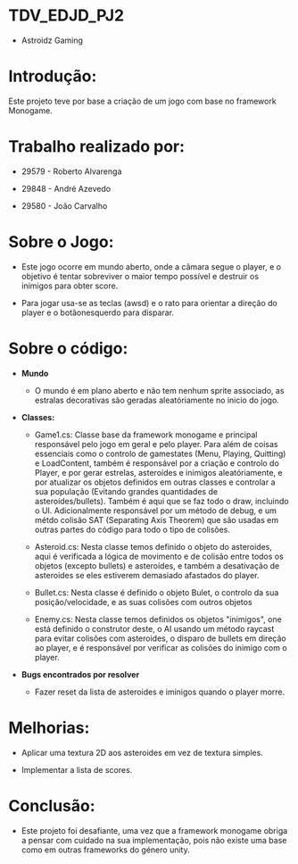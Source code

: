 # TDV_EDJD_PJ2

- Astroidz Gaming


# Introdução:

Este projeto teve por base a criação de um jogo com base no framework Monogame.


# Trabalho realizado por:

- 29579 - Roberto Alvarenga

- 29848 - André Azevedo

- 29580 - João Carvalho


# Sobre o Jogo:

- Este jogo ocorre em mundo aberto, onde a câmara segue o player, e o objetivo é tentar sobreviver o maior tempo possível e destruir os inimigos para obter score.

- Para jogar usa-se as teclas (awsd) e o rato para orientar a direção do player e o botãonesquerdo para disparar. 


# Sobre o código:

- **Mundo**
	
	- O mundo é em plano aberto e não tem nenhum sprite associado, as estralas decorativas são geradas aleatóriamente no inicio do jogo.  

- **Classes:**

	- Game1.cs: Classe base da framework monogame e principal responsável pelo jogo em geral e pelo player. Para além de coisas essenciais como o controlo de gamestates (Menu, Playing, Quitting) e LoadContent, também é responsável por a criação e controlo do Player, e por gerar estrelas, asteroídes e inimigos aleatóriamente, e por atualizar os objetos definidos em outras classes e controlar a sua população (Evitando grandes quantidades de asteroídes/bullets). Também é aqui que se faz todo o draw, incluindo o UI. Adicionalmente responsável por um método de debug, e um métdo colisão SAT (Separating Axis Theorem) que são usadas em outras partes do código para todo o tipo de colisões.
	
	- Asteroid.cs: Nesta classe temos definido o objeto do asteroides, aqui é verificada a lógica de movimento e de colisão entre todos os objetos (excepto bullets) e asteroídes, e também a desativação de asteroides se eles estiverem demasiado afastados do player.
	
	- Bullet.cs: Nesta classe é definido o objeto Bulet, o controlo da sua posição/velocidade, e as suas colisões com outros objetos
	
	- Enemy.cs: Nesta classe temos definidos os objetos "inimigos", one está definido o construtor deste, o AI usando um método raycast para evitar colisões com asteroides, o disparo de bullets em direção ao player, e é responsável por verificar as colisões do inimigo com o player.
	
- **Bugs encontrados por resolver**

	- Fazer reset da lista de asteroides e iminigos quando o player morre.

# Melhorias:

- Aplicar uma textura 2D aos asteroides em vez de textura simples.

- Implementar a lista de scores.  


# Conclusão:

- Este projeto foi desafiante, uma vez que a framework monogame obriga a pensar com cuidado na sua implementação, pois não existe uma base como em outras frameworks do género unity. 

